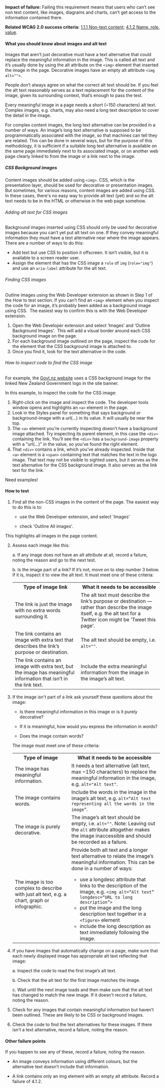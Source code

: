 **Impact of failure:** Failing this requirement means that users who can’t see non text content, like images, diagrams and charts, can’t get access to the information contained there.

**Related WCAG 2.0 success criteria:** [1.1.1 Non-text content](https://www.w3.org/TR/UNDERSTANDING-WCAG20/text-equiv-all.html); [4.1.2 Name, role, value](https://www.w3.org/TR/UNDERSTANDING-WCAG20/ensure-compat-rsv.html).

<div class="details" markdown="1">

#### What you should know about images and alt text

Images that aren’t just decorative must have a text alternative that could replace the meaningful information in the image. This is called alt text and it’s usually done by using the alt attribute on the `<img>` element that inserted the image in the page. Decorative images have an empty alt attribute `<img alt="">`.

People don’t always agree on what the correct alt text should be.  If you feel the alt text reasonably serves as a text replacement for the content of the image, given its surrounding context, that’s enough to pass the test.

Every meaningful image in a page needs a short (~150 characters) alt text. Complex images, e.g. charts, may also need a long text description to cover the detail in the image.

For complex content images, the long text alternative can be provided in a number of ways. An image’s long text alternative is supposed to be programmatically associated with the image, so that machines can tell they are related. This can be done in several ways, but for the purpose of this methodology, it is sufficient if a suitable long text alternative is available on the same page immediately next to its associated image, or on another web page clearly linked to from the image or a link next to the image.

<div class="details" markdown="1">

##### CSS Background images

Content images should be added using `<img>`. CSS, which is the presentation layer, should be used for decorative or presentation images. But sometimes, for various reasons, content images are added using CSS. In these cases, there's no easy way to provide alt text (yet) and so the alt text needs to be in the HTML or otherwise in the web page somehow.

###### Adding alt text for CSS images 

Background images inserted using CSS should only be used for decorative images because you can’t yet put alt text on one. If they convey meaningful information they must have a text alternative near where the image appears. There are a number of ways to do this:

- Add text but use CSS to position it offscreen. It isn’t visible, but it is available to a screen reader user. 
- Assign the element that has the CSS image a `role` of `img` (`role="img"`) and use an `aria-label` attribute for the alt text. 

###### Finding CSS images

Outline images using the Web Developer extension as shown in Step 1 of the How to test section. If you can’t find an `<img>` element when you inspect the code for an image, it’s probably been added as a background image using CSS.  The easiest way to confirm this is with the Web Developer extension. 

1. Open the Web Developer extension and select ‘Images’ and ‘Outline Background Images’.  This will add a visual border around each CSS background image on the page.  
2. For each background image outlined on the page, inspect the code for the element that the CSS background image is attached to. 
3. Once you find it, look for the text alternative in the code. 

###### How to inspect code to find the CSS image

For example, the [Govt.nz website](https://www.govt.nz/) uses a CSS background image for the linked New Zealand Government logo in the site banner.

In this example, to inspect the code for the CSS image:

1. Right-click on the image and inspect the code. The developer tools window opens and highlights an `<a>` element in the page. 
2. Look in the Styles panel for something that says background or background-image with a url(...) in its value. It will usually be near the top. 
3. The `<a>` element you’re currently inspecting doesn’t have a background image attached. Try inspecting its parent element, in this case the `<div>` containing the link. You’ll see the `<div>` has a `background-image` property with a "url(...)" in the value, so you’ve found the right element. 
4. That `<div>` contains a link, which you’ve already inspected. Inside that `<a>` element is a `<span>` containing text that matches the text in the logo image. That text may not be visible to sighted users, but it serves as the text alternative for the CSS background image. It also serves as the link text for the link. 

</div>

<div class="ed" markdown="1">
Need examples!
</div>

</div>

#### How to test

1. Find all the non-CSS images in the content of the page. The easiest way to do this is to:

    * use the Web Developer extension, and select 'Images'

    * check 'Outline All images'.

This highlights all images in the page content.

2. Assess each image like this:

    a. If any image does not have an alt attribute at all, record a failure, noting the reason and go to the next test.

    b. Is the image part of a link? If it’s not, move on to step number 3 below. If it is, inspect it to view the alt text. It must meet one of these criteria:

    <table>
      <tr>
        <th>Type of image link</th>
        <th>What it needs to be accessible</th>
      </tr>
      <tr>
        <td>The link is just the image with no extra words surrounding it.</td>
        <td>The alt text must describe the link’s purpose or destination — rather than describe the image itself, e.g. the alt text for a Twitter icon might be ‘Tweet this page’.</td>
      </tr>
      <tr>
        <td>The link contains an image with extra text that describes the link’s purpose or destination.</td>
        <td>The alt text should be empty, i.e. <code>alt=""</code>.</td>
      </tr>
      <tr>
        <td>The link contains an image with extra text, but the image has meaningful information that isn’t in the link text.</td>
        <td>Include the extra meaningful information from the image in the image’s alt text.</td>
      </tr>
    </table>


3. If the image isn't part of a link ask yourself these questions about the image:

    * Is there meaningful information in this image or is it purely decorative?

    * If it is meaningful, how would you express the information in words?

    * Does the image contain words?

    The image must meet one of these criteria:

    <table>
      <tr>
        <th>Type of image</th>
        <th>What it needs to be accessible</th>
      </tr>
      <tr>
        <td>The image has meaningful information.</td>
        <td>It needs a text alternative (alt text, max ~150 characters) to replace the meaningful information in the image, e.g. <code>alt="Alt text"</code>.</td>
      </tr>
      <tr>
        <td>The image contains words.</td>
        <td>Include the words in the image in the image’s alt text, e.g. <code>alt=“Alt text representing all the words in the image”</code>.</td>
      </tr>
      <tr>
        <td>The image is purely decorative.</td>
        <td>The image’s alt text should be empty, i.e. <code>alt=""</code>. Note: Leaving out the <code>alt</code> attribute altogether makes the image inaccessible and should be recorded as a failure.</td>
      </tr>
      <tr>
        <td>The image is too complex to describe with just alt text, e.g. a chart, graph or infographic.</td>
        <td>Provide both alt text and a longer text alternative to relate the image’s meaningful information. This can be done in a number of ways:
          <ul>
            <li>use a longdesc attribute that links to the description of the image, e.g. <code>&lt;img alt=“Alt text” longdesc=“URL to long description”&gt;</code></li>
            <li>put the image and the long description text together in a <code>&lt;figure&gt;</code> element</li>
            <li>include the long description as text immediately following the image.</li>
          </ul>
        </td>
      </tr>
    </table>

4. If you have images that automatically change on a page, make sure that each newly displayed image has appropriate alt text reflecting that image:

    a. Inspect the code to read the first image’s alt text.

    b. Check that the alt text for the first image matches the image.

    c. Wait until the next image loads and then make sure that the alt text has changed to match the new image. If it doesn't record a failure, noting the reason.

5. Check for any images that contain meaningful information but haven’t been outlined. These are likely to be CSS or background images.

6. Check the code to find the text alternatives for these images. If there isn't a text alternative, record a failure, noting the reason.

#### Other failure points

If you happen to see any of these, record a failure, noting the reason.

* An image conveys information using different colours, but the alternative text doesn’t include that information.

* A link contains only an img element with an empty alt attribute. Record a failure of 4.1.2.
